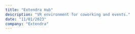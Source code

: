 ```yaml
---
title: "Extendra Hub"
description: "VR environment for coworking and events."
date: "11/01/2023"
company: "Extendra"
---
```

